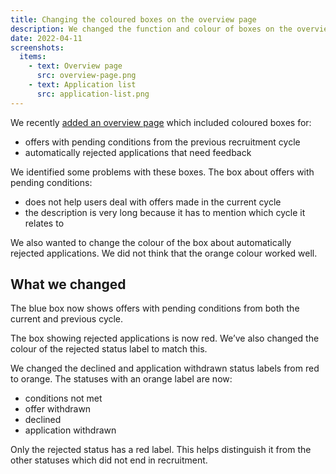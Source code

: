 ```yaml
---
title: Changing the coloured boxes on the overview page
description: We changed the function and colour of boxes on the overview page.
date: 2022-04-11
screenshots:
  items:
    - text: Overview page
      src: overview-page.png
    - text: Application list
      src: application-list.png
---
```


We recently [added an overview page](/manage-teacher-training-applications/adding-an-overview-page-and-filters-to-help-users-prioritise-their-work/) which included coloured boxes for:

- offers with pending conditions from the previous recruitment cycle
- automatically rejected applications that need feedback

We identified some problems with these boxes. The box about offers with pending conditions:

- does not help users deal with offers made in the current cycle
- the description is very long because it has to mention which cycle it relates to

We also wanted to change the colour of the box about automatically rejected applications. We did not think that the orange colour worked well.

## What we changed

The blue box now shows offers with pending conditions from both the current and previous cycle.

The box showing rejected applications is now red. We’ve also changed the colour of the rejected status label to match this.

We changed the declined and application withdrawn status labels from red to orange. The statuses with an orange label are now:

- conditions not met
- offer withdrawn
- declined
- application withdrawn

Only the rejected status has a red label. This helps distinguish it from the other statuses which did not end in recruitment.
